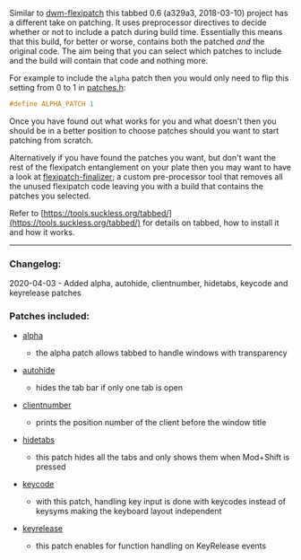 Similar to [dwm-flexipatch](https://github.com/bakkeby/dwm-flexipatch) this tabbed 0.6 (a329a3, 2018-03-10) project has a different take on patching. It uses preprocessor directives to decide whether or not to include a patch during build time. Essentially this means that this build, for better or worse, contains both the patched _and_ the original code. The aim being that you can select which patches to include and the build will contain that code and nothing more.

For example to include the `alpha` patch then you would only need to flip this setting from 0 to 1 in [patches.h](https://github.com/bakkeby/tabbed-flexipatch/blob/master/patches.def.h):
```c
#define ALPHA_PATCH 1
```

Once you have found out what works for you and what doesn't then you should be in a better position to choose patches should you want to start patching from scratch.

Alternatively if you have found the patches you want, but don't want the rest of the flexipatch entanglement on your plate then you may want to have a look at [flexipatch-finalizer](https://github.com/bakkeby/flexipatch-finalizer); a custom pre-processor tool that removes all the unused flexipatch code leaving you with a build that contains the patches you selected.

Refer to [https://tools.suckless.org/tabbed/](https://tools.suckless.org/tabbed/) for details on tabbed, how to install it and how it works.

---

### Changelog:

2020-04-03 - Added alpha, autohide, clientnumber, hidetabs, keycode and keyrelease patches

### Patches included:

   - [alpha](https://tools.suckless.org/tabbed/patches/alpha/)
      - the alpha patch allows tabbed to handle windows with transparency

   - [autohide](https://tools.suckless.org/tabbed/patches/autohide/)
      - hides the tab bar if only one tab is open

   - [clientnumber](https://tools.suckless.org/tabbed/patches/clientnumber/)
      - prints the position number of the client before the window title

   - [hidetabs](https://tools.suckless.org/tabbed/patches/hidetabs/)
      - this patch hides all the tabs and only shows them when Mod+Shift is pressed

   - [keycode](https://tools.suckless.org/tabbed/patches/keycode/)
      - with this patch, handling key input is done with keycodes instead of keysyms making the keyboard layout independent

   - [keyrelease](https://tools.suckless.org/tabbed/patches/keyrelease/)
      - this patch enables for function handling on KeyRelease events
